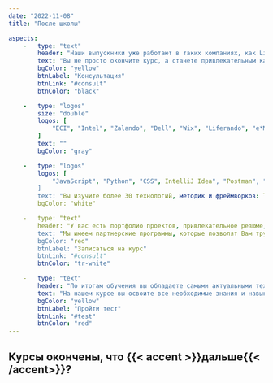```yaml
---
date: "2022-11-08"
title: "После школы"

aspects: 
    -   type: "text"
        header: "Наши выпускники уже работают в таких компаниях, как Liferando, Zalando, Accenture, Idealo, Майкрософт, Philips, Dell, Intel, Cisco, UpTeam, CloudGeometry, Initech, Adastra, Itolium и других."
        text: "Вы не просто окончите курс, а станете привлекательным кандидатом для трудоустройства с реальным опытом и навыками."
        bgColor: "yellow"
        btnLabel: "Консультация"
        btnLink: "#consult"
        btnColor: "black"

    -   type: "logos"
        size: "double"
        logos: [
            "ECI", "Intel", "Zalando", "Dell", "Wix", "Liferando", "e*Message", "DayTwo", "SAP", "Philips", "Check Point", "Applied materials", "Initech", "Pendo", "Microsoft", "Veepee", "TeleMessage", "American express", "BD innovations", "Amdocs", "Accenture", "JP Morgan Chase", "Kodak"
        ]
        text: ""
        bgColor: "gray"

    -   type: "logos"
        logos: [
            "JavaScript", "Python", "CSS", IntelliJ Idea", "Postman", "Linux", "Java", "Docker", "MySQL", "GitHub", "ReactJS", "AWS", "HTML", "NodeJS", "Spring" 
        ]
        text: "Вы изучите более 30 технологий, методик и фреймворков: TestRail ■ Confluence ■ Serverless JIRA ■ Kubernetes ■ Fiddler ■ Maven ■ Unittest ■ REST-assured ■ TestNG ■ JUnit ■ Cucumber (Gherkin) ■ Selenium ■ Docker ■ Jenkins ■ TDD ■ Agile/SCRUM ■ PostgreSQL ■ Probability Ubuntu ■ MQs ■ Terraform ■ AWS ■ JUnit + Mockito ■ Spring ■ TypeScript"
        bgColor: "white"

    -   type: "text"
        header: "У вас есть портфолио проектов, привлекательное резюме, навыки прохождения собеседования."
        text: "Мы имеем партнерские программы, которые позволят Вам трудоустроиться к нашим партнерам и зарабатывать от 3750 € в месяц."
        bgColor: "red"
        btnLabel: "Записаться на курс"
        btnLink: "#consult"
        btnColor: "tr-white"

    -   type: "text"
        header: "По итогам обучения вы обладаете самыми актуальными технологиями разработки программ и будете готовы к работе с современной IT-архитектурой."
        text: "На нашем курсе вы освоите все необходимые знания и навыки для трудоустройства в IT-компанию."
        bgColor: "yellow"
        btnLabel: "Пройти тест"
        btnLink: "#test"
        btnColor: "red"   
---
```


## Курсы окончены, что {{< accent >}}дальше{{< /accent>}}?
